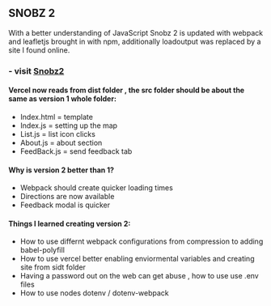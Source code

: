 ## SNOBZ 2
With a better understanding of JavaScript Snobz 2 is updated with webpack and leafletjs brought in with npm, additionally loadoutput was replaced by a site I found online. 

### - visit [Snobz2](snobz2.vercel.app)

#### Vercel now reads from dist folder , the src folder should be about the same as version 1 whole folder:
  * Index.html = template
  * Index.js = setting up the map
  * List.js = list icon clicks
  * About.js = about section
  * FeedBack.js = send feedback tab

#### Why is version 2 better than 1?
  * Webpack should create quicker loading times
  * Directions are now available
  * Feedback modal is quicker
  
#### Things I learned creating version 2:
  * How to use differnt webpack configurations from compression to adding babel-polyfill
  * How to use vercel better enabling enviormental variables and creating site from sidt folder
  * Having a password out on the web can get abuse , how to use use .env files
  * How to use nodes dotenv  / dotenv-webpack   
